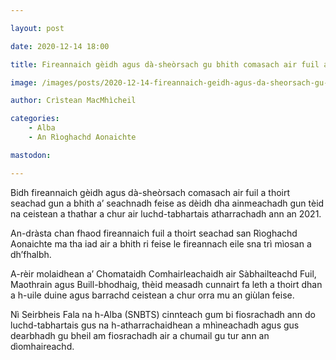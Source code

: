 ```yaml
---

layout: post

date: 2020-12-14 18:00

title: Fireannaich gèidh agus dà-sheòrsach gu bhith comasach air fuil a thoirt seachad gun a bhith a' seachnadh feise

image: /images/posts/2020-12-14-fireannaich-geidh-agus-da-sheorsach-gu-bhith-comasach-air-fuil-a-thoirt-seachad-gun-a-bhith-a-seachnadh-feise.webp

author: Crìstean MacMhìcheil

categories:
    - Alba
    - An Rìoghachd Aonaichte

mastodon:

---
```


Bidh fireannaich gèidh agus dà-sheòrsach comasach air fuil a thoirt seachad gun a bhith a’ seachnadh feise as dèidh dha ainmeachadh gun tèid na ceistean a thathar a chur air luchd-tabhartais atharrachadh ann an 2021.

An-dràsta chan fhaod fireannaich fuil a thoirt seachad san Rìoghachd Aonaichte ma tha iad air a bhith ri feise le fireannach eile sna trì mìosan a dh’fhalbh.

A-rèir molaidhean a’ Chomataidh Comhairleachaidh air Sàbhailteachd Fuil, Maothrain agus Buill-bhodhaig, thèid measadh cunnairt fa leth a thoirt dhan a h-uile duine agus barrachd ceistean a chur orra mu an giùlan feise.

Nì Seirbheis Fala na h-Alba (SNBTS) cinnteach gum bi fiosrachadh ann do luchd-tabhartais gus na h-atharrachaidhean a mhìneachadh agus gus dearbhadh gu bheil am fiosrachadh air a chumail gu tur ann an dìomhaireachd.
